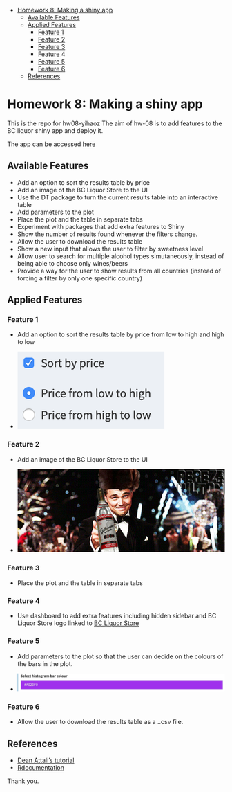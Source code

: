 -   [Homework 8: Making a shiny app](#homework-8-making-a-shiny-app)
    -   [Available Features](#available-features)
    -   [Applied Features](#applied-features)
        -   [Feature 1](#feature-1)
        -   [Feature 2](#feature-2)
        -   [Feature 3](#feature-3)
        -   [Feature 4](#feature-4)
        -   [Feature 5](#feature-5)
        -   [Feature 6](#feature-6)
    -   [References](#references)

Homework 8: Making a shiny app
==============================

This is the repo for hw08-yihaoz The aim of hw-08 is to add features to
the BC liquor shiny app and deploy it.

The app can be accessed
[here](https://yihaoz.shinyapps.io/bcl_yihaoz/)

Available Features
------------------

-   Add an option to sort the results table by price
-   Add an image of the BC Liquor Store to the UI
-   Use the DT package to turn the current results table into an
    interactive table
-   Add parameters to the plot
-   Place the plot and the table in separate tabs
-   Experiment with packages that add extra features to Shiny
-   Show the number of results found whenever the filters change.
-   Allow the user to download the results table
-   Show a new input that allows the user to filter by sweetness level
-   Allow user to search for multiple alcohol types simutaneously,
    instead of being able to choose only wines/beers
-   Provide a way for the user to show results from all countries
    (instead of forcing a filter by only one specific country)

Applied Features
----------------

### Feature 1

-   Add an option to sort the results table by price from low to high
    and high to low

-   ![](./img/feature1.png)

### Feature 2

-   Add an image of the BC Liquor Store to the UI

-   ![](./bcl_yihaoz/www/drinkiing.gif)

### Feature 3

-   Place the plot and the table in separate tabs

### Feature 4

-   Use dashboard to add extra features including hidden sidebar and BC
    Liquor Store logo linked to [BC Liquor
    Store](%22http://www.bcliquorstores.com%22)

### Feature 5

-   Add parameters to the plot so that the user can decide on the
    colours of the bars in the plot.

-   ![](./img/feature5.png)

### Feature 6

-   Allow the user to download the results table as a ..csv file.

References
----------

-   [Dean Attali’s
    tutorial](http://deanattali.com/blog/building-shiny-apps-tutorial/)
-   [Rdocumentation](https://www.rdocumentation.org/)

Thank you.
